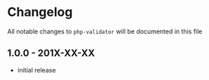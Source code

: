 # Changelog

All notable changes to `php-validator` will be documented in this file

## 1.0.0 - 201X-XX-XX

- initial release
